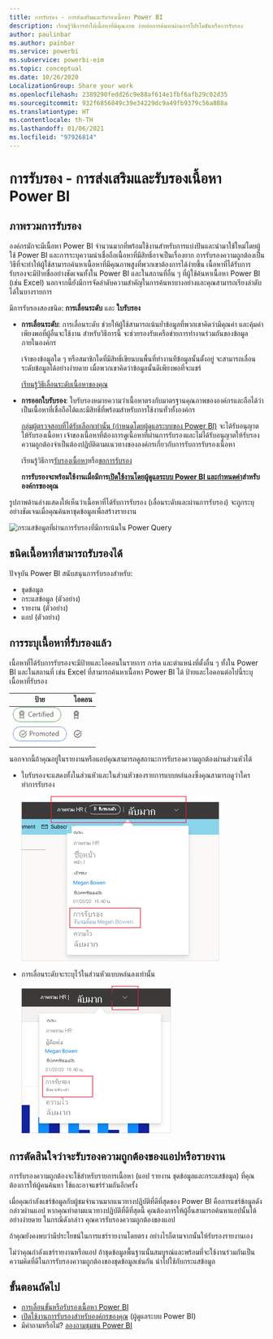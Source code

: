 ```yaml
---
title: การรับรอง - การส่งเสริมและรับรองเนื้อหา Power BI
description: เรียนรู้วิธีการทำให้เนื้อหาที่มีคุณภาพ ง่ายต่อการค้นหาผ่านการโปรโมชันหรือการรับรอง
author: paulinbar
ms.author: painbar
ms.service: powerbi
ms.subservice: powerbi-eim
ms.topic: conceptual
ms.date: 10/26/2020
LocalizationGroup: Share your work
ms.openlocfilehash: 2389290fedd26c9e88af614e1fbf6afb29c02d35
ms.sourcegitcommit: 932f6856849c39e34229dc9a49fb9379c56a888a
ms.translationtype: HT
ms.contentlocale: th-TH
ms.lasthandoff: 01/06/2021
ms.locfileid: "97926814"
---
```

# <a name="endorsement---promoting-and-certifying-power-bi-content"></a>การรับรอง - การส่งเสริมและรับรองเนื้อหา Power BI

## <a name="endorsement-overview"></a>ภาพรวมการรับรอง

องค์กรมักจะมีเนื้อหา Power BI จำนวนมากที่พร้อมใช้งานสำหรับการแบ่งปันและนำมาใช้ใหม่โดยผู้ใช้ Power BI และการระบุความน่าเชื่อถือเนื้อหาที่มีสิทธิ์อาจเป็นเรื่องยาก การรับรองความถูกต้องเป็นวิธีที่จะทำให้ผู้ใช้สามารถค้นหาเนื้อหาที่มีคุณภาพสูงที่พวกเขาต้องการได้ง่ายขึ้น เนื้อหาที่ได้รับการรับรองจะมีป้ายชื่ออย่างชัดเจนทั้งใน Power BI และในสถานที่อื่น ๆ ที่ผู้ใช้ค้นหาเนื้อหา Power BI (เช่น Excel) นอกจากนี้ยังมีการจัดลำดับความสำคัญในการค้นหาบางอย่างและคุณสามารถเรียงลำดับได้ในบางรายการ

มีการรับรองสองชนิด: **การเลื่อนระดับ** และ **ใบรับรอง**

* **การเลื่อนระดับ**: การเลื่อนระดับ ช่วยให้ผู้ใช้สามารถเน้นย้ำข้อมูลที่พวกเขาคิดว่ามีคุณค่า และคุ้มค่าเพียงพอที่ผู้อื่นจะใช้งาน สำหรับวิธีการนี้ จะช่วยรองรับเครือข่ายการทำงานร่วมกันของข้อมูลภายในองค์กร

    เจ้าของข้อมูลใด ๆ หรือสมาชิกใดที่มีสิทธิ์เขียนบนพื้นที่ทำงานทีข้อมูลนั้นตั้งอยู่ จะสามารถเลื่อนระดับข้อมูลได้อย่างง่ายดาย เมื่อพวกเขาคิดว่าข้อมูลนั้นดีเพียงพอที่จะแชร์

    [เรียนรู้วิธีเลื่อนระดับเนื้อหาของคุณ](service-endorse-content.md#promote-content)

* **การออกใบรับรอง**: ใบรับรองหมายความว่าเนื้อหาตรงกับมาตรฐานคุณภาพขององค์กรและถือได้ว่าเป็นเนื้อหาที่เชื่อถือได้และมีสิทธิ์ที่พร้อมสำหรับการใช้งานทั่วทั้งองค์กร

    [กลุ่มผู้ตรวจสอบที่ได้รับเลือกเท่านั้น (กำหนดโดยผู้ดูแลระบบของ Power BI)](../admin/service-admin-setup-certification.md) จะได้รับอนุญาตให้รับรองเนื้อหา เจ้าของเนื้อหาที่ต้องการดูเนื้อหาที่ผ่านการรับรองและไม่ได้รับอนุญาตให้รับรองความถูกต้องจำเป็นต้องปฏิบัติตามแนวทางขององค์กรเกี่ยวกับการรับการรับรองเนื้อหา

    เรียนรู้วิธีการ[รับรองเนื้อหา](service-endorse-content.md#certify-content)หรือ[ขอการรับรอง](service-endorse-content.md#request-content-certification)

    **การรับรองจะพร้อมใช้งานเมื่อมีการ[เปิดใช้งานโดยผู้ดูแลระบบ Power BI และกำหนดค่า](../admin/service-admin-setup-certification.md)สำหรับองค์กรของคุณ**

รูปภาพด้านล่างแสดงให้เห็นว่าเนื้อหาที่ได้รับการรับรอง (เลื่อนระดับและผ่านการรับรอง) จะถูกระบุอย่างชัดเจนเมื่อคุณค้นหาชุดข้อมูลเพื่อสร้างรายงาน

![กระแสข้อมูลที่ผ่านการรับรองที่มีการเน้นใน Power Query](media/service-endorsement-overview/power-bi-content-endorsement-dataset-select.png)

## <a name="content-types-that-can-be-endorsed"></a>ชนิดเนื้อหาที่สามารถรับรองได้
ปัจจุบัน Power BI สนับสนุนการรับรองสำหรับ:
* ชุดข้อมูล
* กระแสข้อมูล (ตัวอย่าง)
* รายงาน (ตัวอย่าง)
* แอป (ตัวอย่าง)

## <a name="identifying-endorsed-content"></a>การระบุเนื้อหาที่รับรองแล้ว

เนื้อหาที่ได้รับการรับรองจะมีป้ายและไอคอนในรายการ การ์ด และตำแหน่งที่ตั้งอื่น ๆ ทั้งใน Power BI และในสถานที่ เช่น Excel ที่สามารถค้นหาเนื้อหา Power BI ได้ ป้ายและไอคอนต่อไปนี้ระบุเนื้อหาที่รับรอง

|ป้าย|ไอคอน|
|---------|---------|
|![สกรีนช็อตของป้ายใบรับรอง](media/service-endorsement-overview/certified-badge.png)|![สกรีนช็อตของไอคอนใบรับรอง](media/service-endorsement-overview/certified-icon.png)|
|![สกรีนช็อตของป้ายเลื่อนระดับ](media/service-endorsement-overview/promoted-badge.png)|![สกรีนช็อตของไอคอนเลื่อนระดับ](media/service-endorsement-overview/promoted-icon.png)|
|||

นอกจากนี้ถ้าคุณอยู่ในรายงานหรือแอปคุณสามารถดูสถานะการรับรองความถูกต้องผ่านส่วนหัวได้
* ใบรับรองจะแสดงทั้งในส่วนหัวและในส่วนหัวของรายการแบบหล่นลงซึ่งคุณสามารถดูว่าใครทำการรับรอง

    ![สกรีนช็อตที่แสดงป้ายใบรับรองในส่วนหัวของรายงาน](media/service-endorsement-overview/certification-report-header.png)

* การเลื่อนระดับจะระบุไว้ในส่วนหัวแบบหล่นลงเท่านั้น
 
    ![สกรีนช็อตที่แสดงป้ายใบรับรองในส่วนหัวของรายงาน](media/service-endorsement-overview/promotion-report-header.png)

## <a name="deciding-whether-to-endorse-an-app-or-a-report"></a>การตัดสินใจว่าจะรับรองความถูกต้องของแอปหรือรายงาน

การรับรองความถูกต้องจะใช้สำหรับรายการเนื้อหา (แอป รายงาน ชุดข้อมูลและกระแสข้อมูล) ที่คุณต้องการให้ผู้คนค้นหา ใช้และอาจแชร์ร่วมกันอีกครั้ง

เมื่อคุณกำลังแชร์ข้อมูลกับผู้ชมจำนวนมากแนวทางปฏิบัติที่ดีที่สุดของ Power BI คือการแชร์ข้อมูลดังกล่าวผ่านแอป หากคุณทำตามแนวทางปฏิบัติที่ดีที่สุดนี้ คุณต้องการให้ผู้อื่นสามารถค้นหาแอปนั้นได้อย่างง่ายดาย ในกรณีดังกล่าว คุณควรรับรองความถูกต้องของแอป 

ถ้าคุณยังคงพบว่ามีประโยชน์ในการแชร์รายงานโดยตรง อย่างไรก็ตามจากนั้นให้รับรองรายงานเอง 

ไม่ว่าคุณกำลังแชร์รายงานหรือแอป ถ้าชุดข้อมูลพื้นฐานนั้นสมบูรณ์และพร้อมที่จะใช้งานร่วมกันเป็นความคิดที่ดีในการรับรองความถูกต้องของชุดข้อมูลเช่นกัน นำไปใช้กับกระแสข้อมูล  

## <a name="next-steps"></a>ขั้นตอนถัดไป

* [การเลื่อนขั้นหรือรับรองเนื้อหา Power BI](service-endorse-content.md)
* [เปิดใช้งานการรับรองสำหรับองค์กรของคุณ](../admin/service-admin-setup-certification.md) (ผู้ดูแลระบบ Power BI)
* มีคำถามหรือไม่? [ลองถามชุมชน Power BI](https://community.powerbi.com/)